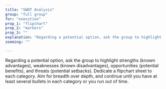 ```yaml
---
title: "SWOT Analysis"
group: "full group"
for: "execution"
prop_1: "flipchart"
prop_2: "markers"
prop_3: ""
explanation: "Regarding a potential option, ask the group to highlight strengths (known advantages), weaknesses (known disadvantages), opportunities (potential benefits), and threats (potential setbacks). Dedicate a flipchart sheet to each category. Aim for breadth over depth, and continue until you have at least several bullets in each category or you run out of time."
zooming: ""

---
```


Regarding a potential option, ask the group to highlight strengths (known advantages), weaknesses (known disadvantages), opportunities (potential benefits), and threats (potential setbacks). Dedicate a flipchart sheet to each category. Aim for breadth over depth, and continue until you have at least several bullets in each category or you run out of time.
